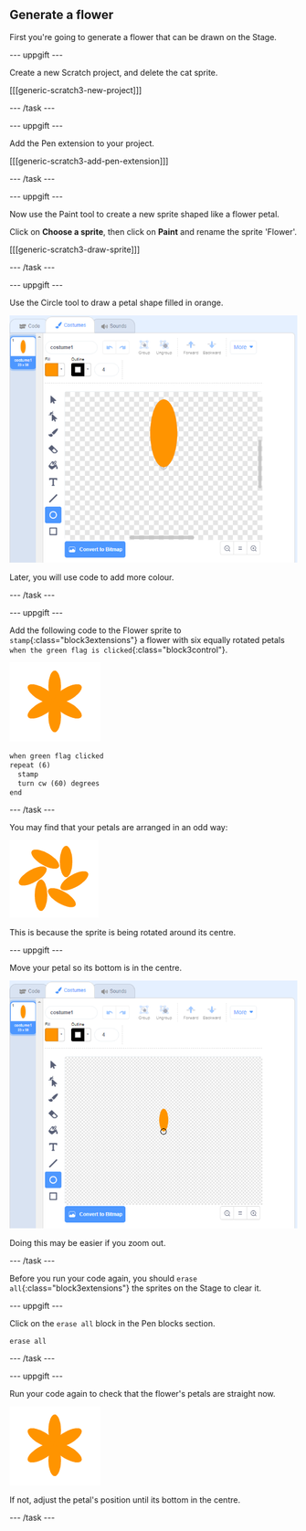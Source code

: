 ## Generate a flower

First you're going to generate a flower that can be drawn on the Stage.

\--- uppgift \---

Create a new Scratch project, and delete the cat sprite.

[[[generic-scratch3-new-project]]]

\--- /task \---

\--- uppgift \---

Add the Pen extension to your project.

[[[generic-scratch3-add-pen-extension]]]

\--- /task \---

\--- uppgift \---

Now use the Paint tool to create a new sprite shaped like a flower petal.

Click on **Choose a sprite**, then click on **Paint** and rename the sprite 'Flower'.

[[[generic-scratch3-draw-sprite]]]

\--- /task \---

\--- uppgift \---

Use the Circle tool to draw a petal shape filled in orange.

![skärmdump](images/flower-petal.png)

Later, you will use code to add more colour.

\--- /task \---

\--- uppgift \---

Add the following code to the Flower sprite to `stamp`{:class="block3extensions"} a flower with six equally rotated petals `when the green flag is clicked`{:class="block3control"}.

![skärmdump](images/flower-6-straight.png)

```blocks3
when green flag clicked
repeat (6) 
  stamp
  turn cw (60) degrees
end
```

\--- /task \---

You may find that your petals are arranged in an odd way:

![skärmdump](images/flower-6-offset.png)

This is because the sprite is being rotated around its centre.

\--- uppgift \---

Move your petal so its bottom is in the centre.

![skärmdump](images/flower-crosshair-annotated.png)

Doing this may be easier if you zoom out.

\--- /task \---

Before you run your code again, you should `erase all`{:class="block3extensions"} the sprites on the Stage to clear it.

\--- uppgift \---

Click on the `erase all` block in the Pen blocks section.

```blocks3
erase all
```

\--- /task \---

\--- uppgift \---

Run your code again to check that the flower's petals are straight now.

![skärmdump](images/flower-6-straight.png)

If not, adjust the petal's position until its bottom in the centre.

\--- /task \---